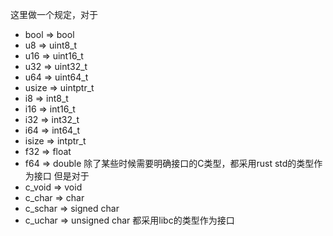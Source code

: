 这里做一个规定，对于
- bool => bool
- u8 => uint8_t
- u16 => uint16_t
- u32 => uint32_t
- u64 => uint64_t
- usize => uintptr_t
- i8 => int8_t
- i16 => int16_t
- i32 => int32_t
- i64 => int64_t
- isize => intptr_t
- f32 => float
- f64 => double
除了某些时候需要明确接口的C类型，都采用rust std的类型作为接口
但是对于
- c_void => void
- c_char => char
- c_schar => signed char
- c_uchar => unsigned char
都采用libc的类型作为接口
